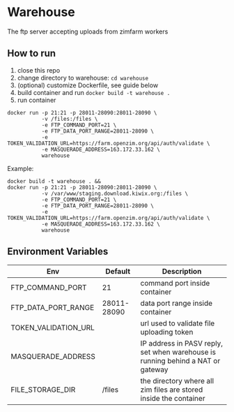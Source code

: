 # Warehouse

The ftp server accepting uploads from zimfarm workers

## How to run

1. close this repo
2. change directory to warehouse: `cd warehouse`
3. (optional) customize Dockerfile, see guide below
4. build container and run `docker build -t warehouse .`
5. run container
```
docker run -p 21:21 -p 28011-28090:28011-28090 \
           -v /files:/files \
           -e FTP_COMMAND_PORT=21 \
           -e FTP_DATA_PORT_RANGE=28011-28090 \
           -e TOKEN_VALIDATION_URL=https://farm.openzim.org/api/auth/validate \
           -e MASQUERADE_ADDRESS=163.172.33.162 \
           warehouse
```


Example:
```
docker build -t warehouse . &&
docker run -p 21:21 -p 28011-28090:28011-28090 \
           -v /var/www/staging.download.kiwix.org:/files \
           -e FTP_COMMAND_PORT=21 \
           -e FTP_DATA_PORT_RANGE=28011-28090 \
           -e TOKEN_VALIDATION_URL=https://farm.openzim.org/api/auth/validate \
           -e MASQUERADE_ADDRESS=163.172.33.162 \
           warehouse
```

## Environment Variables

| Env                  | Default     | Description                                                                     |
|----------------------|-------------|---------------------------------------------------------------------------------|
| FTP_COMMAND_PORT     | 21          | command port inside container                                                   |
| FTP_DATA_PORT_RANGE  | 28011-28090 | data port range inside container                                                |
| TOKEN_VALIDATION_URL |             | url used to validate file uploading token                                       |
| MASQUERADE_ADDRESS   |             | IP address in PASV reply, set when warehouse is running behind a NAT or gateway |
| FILE_STORAGE_DIR     | /files      | the directory where all zim files are stored inside the container               |
